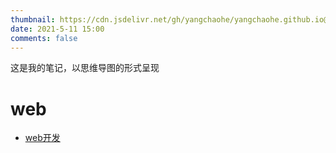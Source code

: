 ```yaml
---
thumbnail: https://cdn.jsdelivr.net/gh/yangchaohe/yangchaohe.github.io@static/img/mito/code.jpg
date: 2021-5-11 15:00
comments: false
---
```


这是我的笔记，以思维导图的形式呈现

# web

- [web开发](./webdev.html)